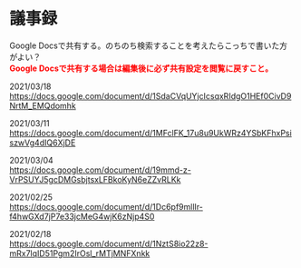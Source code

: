 # 議事録

Google Docsで共有する。のちのち検索することを考えたらこっちで書いた方がよい？  
**<font color="red">Google Docsで共有する場合は編集後に必ず共有設定を閲覧に戻すこと。</font>**

2021/03/18  
https://docs.google.com/document/d/1SdaCVqUYjcIcsqxRIdgO1HEf0CivD9NrtM_EMQdomhk

2021/03/11  
https://docs.google.com/document/d/1MFclFK_17u8u9UkWRz4YSbKFhxPsiszwVg4dIQ6XjDE

2021/03/04  
https://docs.google.com/document/d/19mmd-z-VrPSUYJ5gcDMGsbjtsxLFBkoKyN6eZZvRLKk

2021/02/25  
https://docs.google.com/document/d/1Dc6pf9mllIr-f4hwGXd7jP7e33jcMeG4wjK6zNjp4S0

2021/02/18  
https://docs.google.com/document/d/1NztS8io22z8-mRx7lqID51Pgm2IrOsl_rMTjMNFXnkk

